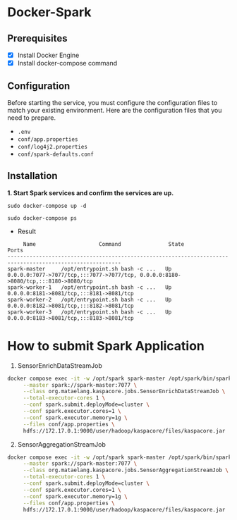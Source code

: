# Docker-Spark


## Prerequisites

- [x] Install Docker Engine
- [x] Install docker-compose command

## Configuration
Before starting the service, you must configure the configuration files to match your existing environment. Here are the configuration files that you need to prepare.
  - `.env`
  - `conf/app.properties`
  - `conf/log4j2.properties`
  - `conf/spark-defaults.conf`

## Installation

**1. Start Spark services and confirm the services are up.**

```
sudo docker-compose up -d
```
```
sudo docker-compose ps
```
- Result
```
     Name                    Command               State                        Ports                    
----------------------------------------------------------------------------------------------------------
spark-master     /opt/entrypoint.sh bash -c ...   Up      0.0.0.0:7077->7077/tcp,:::7077->7077/tcp, 0.0.0.0:8180->8080/tcp,:::8180->8080/tcp
spark-worker-1   /opt/entrypoint.sh bash -c ...   Up      0.0.0.0:8181->8081/tcp,:::8181->8081/tcp                                          
spark-worker-2   /opt/entrypoint.sh bash -c ...   Up      0.0.0.0:8182->8081/tcp,:::8182->8081/tcp                                          
spark-worker-3   /opt/entrypoint.sh bash -c ...   Up      0.0.0.0:8183->8081/tcp,:::8183->8081/tcp     
```

# How to submit Spark Application

1. SensorEnrichDataStreamJob
```bash
docker compose exec -it -w /opt/spark spark-master /opt/spark/bin/spark-submit \
     --master spark://spark-master:7077 \
     --class org.mataelang.kaspacore.jobs.SensorEnrichDataStreamJob \
     --total-executor-cores 1 \
     --conf spark.submit.deployMode=cluster \
     --conf spark.executor.cores=1 \
     --conf spark.executor.memory=1g \
     --files conf/app.properties \
     hdfs://172.17.0.1:9000/user/hadoop/kaspacore/files/kaspacore.jar
```
2. SensorAggregationStreamJob
```bash
docker compose exec -it -w /opt/spark spark-master /opt/spark/bin/spark-submit \
     --master spark://spark-master:7077 \
     --class org.mataelang.kaspacore.jobs.SensorAggregationStreamJob \
     --total-executor-cores 1 \
     --conf spark.submit.deployMode=cluster \
     --conf spark.executor.cores=1 \
     --conf spark.executor.memory=1g \
     --files conf/app.properties \
     hdfs://172.17.0.1:9000/user/hadoop/kaspacore/files/kaspacore.jar
```

